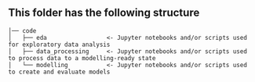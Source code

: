 ## This folder has the following structure

    │── code    
    │   ├── eda   	            <- Jupyter notebooks and/or scripts used for exploratory data analysis
    │   ├── data_processing     <- Jupyter notebooks and/or scripts used to process data to a modelling-ready state
    │   └── modelling    	    <- Jupyter notebooks and/or scripts used to create and evaluate models     

